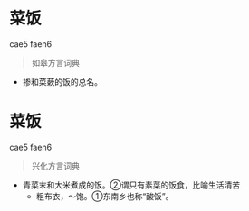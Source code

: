 # 菜饭
cae5 faen6
> 如皋方言词典
- 掺和菜蔌的饭的总名。

# 菜饭
cae5 faen6
> 兴化方言词典
- 青菜末和大米煮成的饭。②谓只有素菜的饭食，比喻生活清苦
  - 粗布衣，～饱。①东南乡也称“酸饭”。
